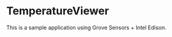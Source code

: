 TemperatureViewer
================

This is a sample application using Grove Sensors + Intel Edison.

